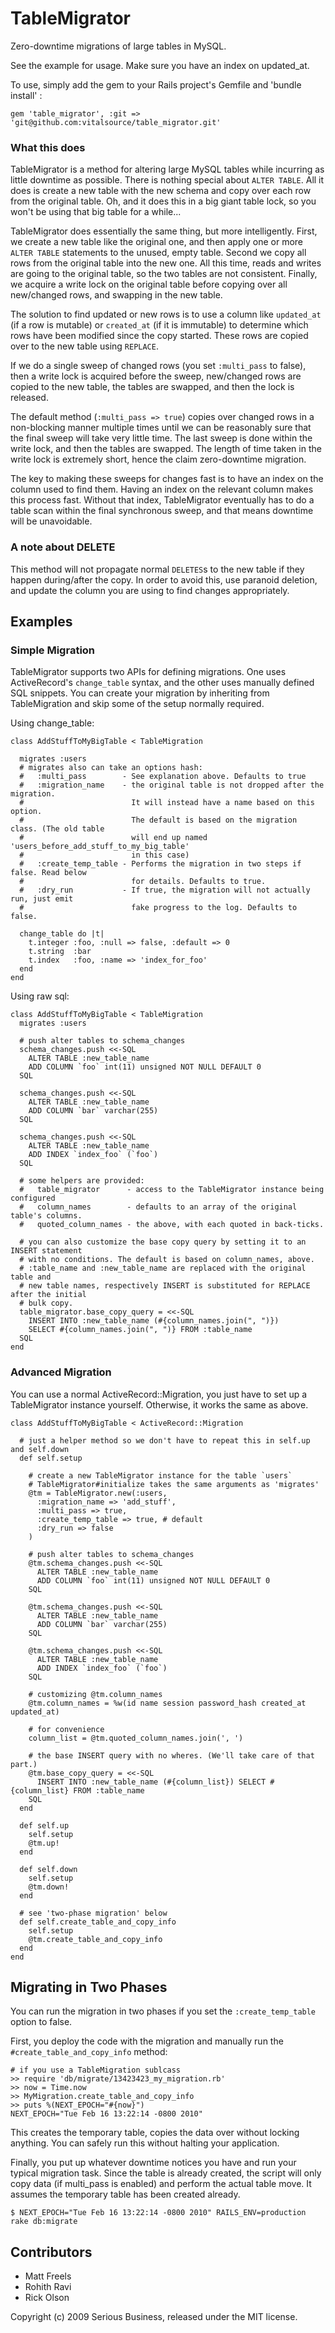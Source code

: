 # TableMigrator

Zero-downtime migrations of large tables in MySQL.

See the example for usage. Make sure you have an index on updated_at.

To use, simply add the gem to your Rails project's Gemfile and 'bundle install' :

	gem 'table_migrator', :git => 'git@github.com:vitalsource/table_migrator.git'


### What this does

TableMigrator is a method for altering large MySQL tables while incurring as little downtime as possible. There is nothing special about `ALTER TABLE`. All it does is create a new table with the new schema and copy over each row from the original table. Oh, and it does this in a big giant table lock, so you won't be using that big table for a while...

TableMigrator does essentially the same thing, but more intelligently. First, we create a new table like the original one, and then apply one or more `ALTER TABLE` statements to the unused, empty table. Second we copy all rows from the original table into the new one. All this time, reads and writes are going to the original table, so the two tables are not consistent. Finally, we acquire a write lock on the original table before copying over all new/changed rows, and swapping in the new table.

The solution to find updated or new rows is to use a column like `updated_at` (if a row is mutable) or `created_at` (if it is immutable) to determine which rows have been modified since the copy started. These rows are copied over to the new table using `REPLACE`.

If we do a single sweep of changed rows (you set `:multi_pass` to false), then a write lock is acquired before the sweep, new/changed rows are copied to the new table, the tables are swapped, and then the lock is released.

The default method (`:multi_pass => true`) copies over changed rows in a non-blocking manner multiple times until we can be reasonably sure that the final sweep will take very little time. The last sweep is done within the write lock, and then the tables are swapped. The length of time taken in the write lock is extremely short, hence the claim zero-downtime migration.

The key to making these sweeps for changes fast is to have an index on the column used to find them. Having an index on the relevant column makes this process fast. Without that index, TableMigrator eventually has to do a table scan within the final synchronous sweep, and that means downtime will be unavoidable.

### A note about DELETE

This method will not propagate normal `DELETES`s to the new table if they happen during/after the copy. In order to avoid this, use paranoid deletion, and update the column you are using to find changes appropriately.


## Examples

### Simple Migration

TableMigrator supports two APIs for defining migrations. One uses ActiveRecord's `change_table` syntax, and the other uses manually defined SQL snippets. You can create your migration by inheriting from TableMigration and skip some of the setup normally required.

Using change_table:

    class AddStuffToMyBigTable < TableMigration

      migrates :users
      # migrates also can take an options hash:
      #   :multi_pass        - See explanation above. Defaults to true
      #   :migration_name    - the original table is not dropped after the migration.
      #                        It will instead have a name based on this option.
      #                        The default is based on the migration class. (The old table
      #                        will end up named 'users_before_add_stuff_to_my_big_table'
      #                        in this case)
      #   :create_temp_table - Performs the migration in two steps if false. Read below
      #                        for details. Defaults to true.
      #   :dry_run           - If true, the migration will not actually run, just emit
      #                        fake progress to the log. Defaults to false.

      change_table do |t|
        t.integer :foo, :null => false, :default => 0
        t.string  :bar
        t.index   :foo, :name => 'index_for_foo'
      end
    end


Using raw sql:

    class AddStuffToMyBigTable < TableMigration
      migrates :users

      # push alter tables to schema_changes
      schema_changes.push <<-SQL
        ALTER TABLE :new_table_name
        ADD COLUMN `foo` int(11) unsigned NOT NULL DEFAULT 0
      SQL

      schema_changes.push <<-SQL
        ALTER TABLE :new_table_name
        ADD COLUMN `bar` varchar(255)
      SQL

      schema_changes.push <<-SQL
        ALTER TABLE :new_table_name
        ADD INDEX `index_foo` (`foo`)
      SQL

      # some helpers are provided:
      #   table_migrator      - access to the TableMigrator instance being configured
      #   column_names        - defaults to an array of the original table's columns.
      #   quoted_column_names - the above, with each quoted in back-ticks.

      # you can also customize the base copy query by setting it to an INSERT statement
      # with no conditions. The default is based on column_names, above.
      # :table_name and :new_table_name are replaced with the original table and
      # new table names, respectively INSERT is substituted for REPLACE after the initial
      # bulk copy.
      table_migrator.base_copy_query = <<-SQL
        INSERT INTO :new_table_name (#{column_names.join(", ")}) 
        SELECT #{column_names.join(", ")} FROM :table_name
      SQL
    end


### Advanced Migration

You can use a normal ActiveRecord::Migration, you just have to set up a TableMigrator instance yourself. Otherwise, it works the same as above.

    class AddStuffToMyBigTable < ActiveRecord::Migration

      # just a helper method so we don't have to repeat this in self.up and self.down
      def self.setup

        # create a new TableMigrator instance for the table `users`
        # TableMigrator#initialize takes the same arguments as 'migrates'
        @tm = TableMigrator.new(:users,
          :migration_name => 'add_stuff',
          :multi_pass => true,
          :create_temp_table => true, # default
          :dry_run => false
        )

        # push alter tables to schema_changes
        @tm.schema_changes.push <<-SQL
          ALTER TABLE :new_table_name 
          ADD COLUMN `foo` int(11) unsigned NOT NULL DEFAULT 0
        SQL

        @tm.schema_changes.push <<-SQL
          ALTER TABLE :new_table_name 
          ADD COLUMN `bar` varchar(255)
        SQL

        @tm.schema_changes.push <<-SQL
          ALTER TABLE :new_table_name 
          ADD INDEX `index_foo` (`foo`)
        SQL

        # customizing @tm.column_names
        @tm.column_names = %w(id name session password_hash created_at updated_at)

        # for convenience
        column_list = @tm.quoted_column_names.join(', ')

        # the base INSERT query with no wheres. (We'll take care of that part.)
        @tm.base_copy_query = <<-SQL
          INSERT INTO :new_table_name (#{column_list}) SELECT #{column_list} FROM :table_name
        SQL
      end

      def self.up
        self.setup
        @tm.up!
      end

      def self.down
        self.setup
        @tm.down!
      end

      # see 'two-phase migration' below
      def self.create_table_and_copy_info
        self.setup
        @tm.create_table_and_copy_info
      end
    end


## Migrating in Two Phases

You can run the migration in two phases if you set the `:create_temp_table` option to false.

First, you deploy the code with the migration and manually run the `#create_table_and_copy_info` method:

    # if you use a TableMigration sublcass
    >> require 'db/migrate/13423423_my_migration.rb'
    >> now = Time.now
    >> MyMigration.create_table_and_copy_info
    >> puts %(NEXT_EPOCH="#{now}")
    NEXT_EPOCH="Tue Feb 16 13:22:14 -0800 2010"

This creates the temporary table, copies the data over without locking anything.  You can safely run this without halting your application.

Finally, you put up whatever downtime notices you have and run your typical migration task.  Since the table is already created, the script will only
copy data (if multi_pass is enabled) and perform the actual table move.  It assumes the temporary table has been created already.

    $ NEXT_EPOCH="Tue Feb 16 13:22:14 -0800 2010" RAILS_ENV=production rake db:migrate

## Contributors
- Matt Freels
- Rohith Ravi
- Rick Olson

Copyright (c) 2009 Serious Business, released under the MIT license.
